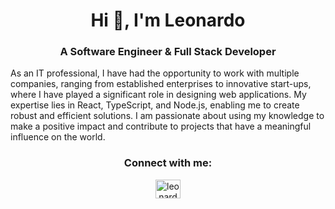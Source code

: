 <h1 align="center">Hi 👋, I'm Leonardo</h1>
<h3 align="center">A Software Engineer & Full Stack Developer</h3>

<span align="center">As an IT professional, I have had the opportunity to work with multiple companies, ranging from established enterprises to innovative start-ups, where I have played a significant role in designing web applications. My expertise lies in React, TypeScript, and Node.js, enabling me to create robust and efficient solutions. I am passionate about using my knowledge to make a positive impact and contribute to projects that have a meaningful influence on the world.</span>

<h3 align="center">Connect with me:</h3>
<p align="center">
<a href="https://linkedin.com/in/leonardoflood" target="blank"><img align="center" src="https://raw.githubusercontent.com/rahuldkjain/github-profile-readme-generator/master/src/images/icons/Social/linked-in-alt.svg" alt="leonardoflood" height="30" width="40" /></a>
</p>
